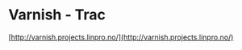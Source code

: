 <!--
id: 34038945
link: http://tumblr.atmos.org/post/34038945/varnish-trac
slug: varnish-trac
date: Wed May 07 2008 12:56:15 GMT-0700 (PDT)
publish: 2008-05-07
tags: 
title: Varnish - Trac
-->


Varnish - Trac
==============

[http://varnish.projects.linpro.no/](http://varnish.projects.linpro.no/)

